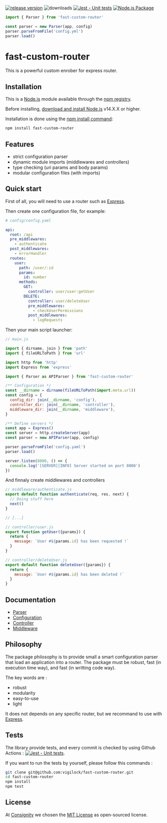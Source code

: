 [![release version](https://img.shields.io/github/v/release/vigilock/fast-custom-router.svg)](https://www.npmjs.com/package/fast-custom-router)
![downloads](https://img.shields.io/npm/dm/fast-custom-router)
[![Jest - Unit tests](https://github.com/vigilock/fast-custom-router/actions/workflows/jest.yml/badge.svg)](https://github.com/vigilock/fast-custom-router/actions/workflows/jest.yml)
[![Node.js Package](https://github.com/vigilock/fast-custom-router/actions/workflows/npm-publish.yml/badge.svg)](https://github.com/vigilock/fast-custom-router/actions/workflows/npm-publish.yml)

```javascript
import { Parser } from 'fast-custom-router'

const parser = new Parser(app, config)
parser.parseFromFile('config.yml')
parser.load()
```

# fast-custom-router

This is a powerful custom enrober for express router.

## Installation

This is a [Node.js](https://nodejs.org/en/) module available through the [npm registry](https://www.npmjs.com/).

Before installing, [download and install Node.js](https://nodejs.org/en/download/) v14.X.X or higher.

Installation is done using the [npm install command](https://docs.npmjs.com/downloading-and-installing-packages-locally):

```bash
npm install fast-custom-router
```

## Features

- strict configuration parser
- dynamic module imports (middlewares and controllers)
- type checking (uri params and body params)
- modular configuration files (with imports)

## Quick start

First of all, you will need to use a router such as [Express](https://expressjs.com/).

Then create one configuration file, for example:

```yaml
# config/config.yaml

api:
  root: /api
  pre_middlewares:
    - authenticate
  post_middlewares:
    - errorHandler
  routes:
    user:
      path: /user/:id
      params:
        id: number
      methods:
        GET:
          controller: user/user:getUser
        DELETE:
          controller: user/deleteUser
          pre_middlewares:
            - checkUserPermissions
          post_middlewares:
            - logRequests
```

Then your main script launcher:

```javascript
// main.js

import { dirname, join } from 'path'
import { fileURLToPath } from 'url'

import http from 'http'
import Express from 'express'

import { Parser as APIParser } from 'fast-custom-router'

/** Configuration */
const __dirname = dirname(fileURLToPath(import.meta.url))
const config = {
  config_dir: join(__dirname, 'config'),
  controller_dir: join(__dirname, 'controller'),
  middleware_dir: join(__dirname, 'middleware'),
}

/** Define servers */
const app = Express()
const server = http.createServer(app)
const parser = new APIParser(app, config)

parser.parseFromFile('config.yaml')
parser.load()

server.listen(8000, () => {
  console.log('[SERVER][INFO] Server started on port 8000')
})
```

And finnaly create middlewares and controllers

```javascript
// middleware/authenticate.js
export default function authenticate(req, res, next) {
  // Doing stuff here
  next()
}

// [...]

// controller/user.js
export function getUser({params}) {
  return {
    message: `User #${params.id} has been requested !`
  }
}

// controller/deleteUser.js
export default function deleteUser({params}) {
  return {
    message: `User #${params.id} has been deleted !`
  }
}
```

## Documentation

- [Parser](./docs/PARSER.md)
- [Configuration](./docs/CONFIGURATION.md)
- [Controller](./docs/CONTROLLER.md)
- [Middleware](./docs/MIDDLEWARE.md)

## Philosophy

The package philosophy is to provide small a smart configuration parser that load an application into a router. The package must be robust, fast (in execution time way), and fast (in writting code way).

The key words are :

- robust
- modularity
- easy-to-use
- light

It does not depends on any specific router, but we recommand to use with [Express](https://expressjs.com/).

## Tests

The library provide tests, and every commit is checked by using Github Actions : [![Jest - Unit tests](https://github.com/vigilock/fast-custom-router/actions/workflows/jest.yml/badge.svg)](https://github.com/vigilock/fast-custom-router/actions/workflows/jest.yml).

If you want to run the tests by yourself, please follow this commands :

```bash
git clone git@github.com:vigilock/fast-custom-router.git
cd fast-custom-router
npm install
npm test
```

## License

At [Consignity](https://consignity.fr/) we chosen the [MIT License](./LICENSE) as open-sourced license.
